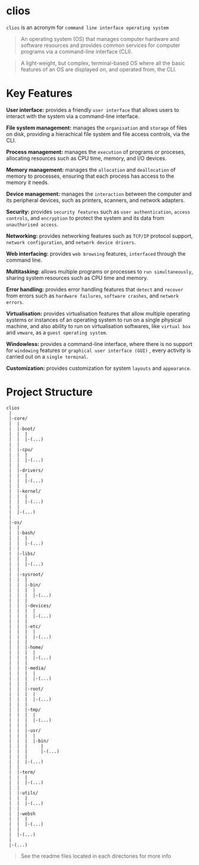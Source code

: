 # clios

`clios` is an acronym for `command line interface operating system` 

> An operating system (OS) that manages computer hardware and software resources and provides common services for computer programs via a command-line interface (CLI).

> A light-weight, but complex, terminal-based OS where all the basic features of an OS are displayed on, and operated from, the CLI.

# Key Features

**User interface:** provides a friendly `user interface` that allows users to interact with the system via a command-line interface.

**File system management:** manages the `organisation` and `storage` of files on disk, providing a hierachical file system and file access controls, via the CLI.

**Process management:** manages the `execution` of programs or proceses, allocating resources such as CPU time, memory, and I/O devices.

**Memory management:** manages the `allocation` and `deallocation` of memory to processes, ensuring that each process has access to the memory it needs.

**Device management:** manages the `interaction` between the computer and its peripheral devices, such as printers, scanners, and network adapters.

**Security:** provides `security features` such as `user authentication`, `access controls`, and `encryption` to protect the system and its data from `unauthorised access`.

**Networking:** provides networking features such as `TCP/IP` protocol support, `network configuration`, and `network device drivers`.

**Web interfacing:** provides `web browsing` features, `interfaced` through the command line.

**Multitasking:** allows multiple programs or processes to `run simultaneously`, sharing system resources such as CPU time and memory.

**Error handling:** provides error handling features that `detect` and `recover` from errors such as `hardware failures`, `software crashes`, and `network errors`.

**Virtualisation:** provides virtualisation features that allow multiple operating systems or instances of an operating system to run on a single physical machine, and also ability to run on virtualisation softwares, like `virtual box` and `vmware`, as a `guest operating system`.

**Windowless:** provides a command-line interface, where there is no support for `windowing` features or `graphical user interface (GUI)` , every activity is carried out on a `single terminal`.

**Customization:** provides customization for system `layouts` and `appearance`.

# Project Structure

```
clios
 |
 |-core/
 |  |
 |  |-boot/
 |  |  |
 |  |  |-(...)
 |  |
 |  |-cpu/
 |  |  |
 |  |  |-(...)
 |  |
 |  |-drivers/
 |  |  |
 |  |  |-(...)
 |  |
 |  |-kernel/
 |  |  |
 |  |  |-(...)
 |  |
 |  |-(...)
 |
 |-os/
 |  |
 |  |-bash/
 |  |  |
 |  |  |-(...)
 |  |
 |  |-libs/
 |  |  |
 |  |  |-(...)
 |  |
 |  |-sysroot/
 |  |  |
 |  |  |-bin/
 |  |  |  |
 |  |  |  |-(...)
 |  |  |
 |  |  |-devices/
 |  |  |  |
 |  |  |  |-(...)
 |  |  |
 |  |  |-etc/
 |  |  |  |
 |  |  |  |-(...)
 |  |  |  
 |  |  |-home/
 |  |  |  |
 |  |  |  |-(...)
 |  |  |
 |  |  |-media/
 |  |  |  |
 |  |  |  |-(...)
 |  |  |
 |  |  |-root/
 |  |  |  |
 |  |  |  |-(...)
 |  |  |
 |  |  |-tmp/
 |  |  |  |
 |  |  |  |-(...)
 |  |  |
 |  |  |-usr/
 |  |  |  |
 |  |  |  |-bin/
 |  |  |     |
 |  |  |     |-(...)
 |  |  |
 |  |  |-(...)
 |  |
 |  |-term/
 |  |  |
 |  |  |-(...)
 |  |
 |  |-utils/
 |  |  |
 |  |  |-(...)
 |  |
 |  |-websh
 |  |  |
 |  |  |-(...)
 |  |
 |  |-(...)
 |
 |-(...)

```
> See the readme files located in each directories for more info
